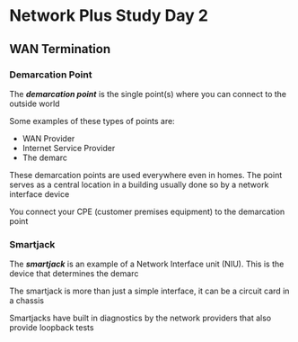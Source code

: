 # Network Plus Study Day 2

## WAN Termination

### Demarcation Point

The ***demarcation point*** is the single point(s) where you can connect to the outside world

Some examples of these types of points are:

- WAN Provider
- Internet Service Provider
- The demarc

These demarcation points are used everywhere even in homes. The point serves as a central location in a building usually done so by a network interface device

You connect your CPE (customer premises equipment) to the demarcation point

### Smartjack

The ***smartjack*** is an example of a Network Interface unit (NIU). This is the device that determines the demarc

The smartjack is more than just a simple interface, it can be a circuit card in a chassis

Smartjacks have built in diagnostics by the network providers that also provide loopback tests

